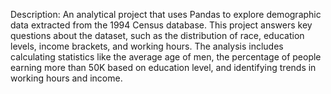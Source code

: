 Description: An analytical project that uses Pandas to explore demographic data extracted from the 1994 Census database. 
This project answers key questions about the dataset, such as the distribution of race, education levels, income brackets, and working hours. 
The analysis includes calculating statistics like the average age of men, the percentage of people
earning more than 50K based on education level, and identifying trends in working hours and income.

